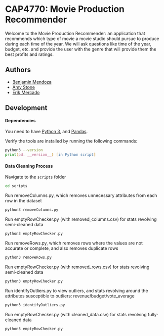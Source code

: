 # CAP4770: Movie Production Recommender

Welcome to the Movie Production Recommender: an application that recommends which type of movie a movie studio should pursue to produce during each time of the year. We will ask questions like time of the year, budget, etc. and provide the user with the genre that will provide them the best profits and ratings.

## Authors

- [Benjamin Mendoza](https://www.github.com/bendoza)
- [Amy Stone](https://github.com/astone04)
- [Erik Mercado](https://github.com/TheLittleChosenOne)

## Development

#### Dependencies

You need to have [Python 3](https://www.python.org/downloads/),
and [Pandas](https://pandas.pydata.org/).

Verify the tools are installed by running the following commands:

```zsh
python3 --version
print(pd. __version__) [in Python script]
```

#### Data Cleaning Process

Navigate to the `scripts` folder 

```zsh
cd scripts
```

Run removeColumns.py, which removes unnecessary attributes from each row in the dataset

```zsh
python3 removeColumns.py
```

Run emptyRowChecker.py (with removed_columns.csv) for stats revolving semi-cleaned data

```zsh
python3 emptyRowChecker.py
``` 

Run removeRows.py, which removes rows where the values are not accurate or complete, and also removes duplicate rows

```zsh
python3 removeRows.py
```

Run emptyRowChecker.py (with removed_rows.csv) for stats revolving semi-cleaned data

```zsh
python3 emptyRowChecker.py
```

Run identifyOutliers.py to view outliers, and stats revolving around the attributes susceptible to outliers: revenue/budget/vote_average
```zsh
python3 identifyOutliers.py
```

Run emptyRowChecker.py (with cleaned_data.csv) for stats revolving fully-cleaned data

```zsh
python3 emptyRowChecker.py
```